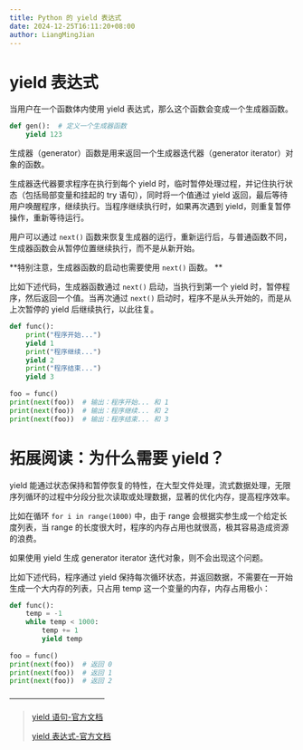 ```yaml
---
title: Python 的 yield 表达式
date: 2024-12-25T16:11:20+08:00
author: LiangMingJian
---
```


# yield 表达式

当用户在一个函数体内使用 yield 表达式，那么这个函数会变成一个生成器函数。

```python
def gen():  # 定义一个生成器函数
    yield 123
```

生成器（generator）函数是用来返回一个生成器迭代器（generator iterator）对象的函数。

生成器迭代器要求程序在执行到每个 yield 时，临时暂停处理过程，并记住执行状态（包括局部变量和挂起的 try 语句），同时将一个值通过 yield 返回，最后等待用户唤醒程序，继续执行。当程序继续执行时，如果再次遇到 yield，则重复暂停操作，重新等待运行。

用户可以通过 `next()` 函数来恢复生成器的运行，重新运行后，与普通函数不同，生成器函数会从暂停位置继续执行，而不是从新开始。

**特别注意，生成器函数的启动也需要使用 `next()` 函数。 **

比如下述代码，生成器函数通过 `next()` 启动，当执行到第一个 yield 时，暂停程序，然后返回一个值。当再次通过 `next()` 启动时，程序不是从头开始的，而是从上次暂停的 yield 后继续执行，以此往复。

```python
def func():  
    print("程序开始...")  
    yield 1  
    print("程序继续...")  
    yield 2  
    print("程序结束...")  
    yield 3  
  
foo = func()  
print(next(foo))  # 输出：程序开始... 和 1
print(next(foo))  # 输出：程序继续... 和 2
print(next(foo))  # 输出：程序结束... 和 3
```

# 拓展阅读：为什么需要 yield？

yield 能通过状态保持和暂停恢复的特性，在大型文件处理，流式数据处理，无限序列循环的过程中分段分批次读取或处理数据，显著的优化内存，提高程序效率。

比如在循环 `for i in range(1000)` 中，由于 range 会根据实参生成一个给定长度列表，当 range 的长度很大时，程序的内存占用也就很高，极其容易造成资源的浪费。

如果使用 yield 生成 generator iterator 迭代对象，则不会出现这个问题。

比如下述代码，程序通过 yield 保持每次循环状态，并返回数据，不需要在一开始生成一个大内存的列表，只占用 temp 这一个变量的内存，内存占用极小：

```python
def func():  
    temp = -1  
    while temp < 1000:  
        temp += 1  
        yield temp  
  
foo = func()  
print(next(foo))  # 返回 0
print(next(foo))  # 返回 1  
print(next(foo))  # 返回 2
```

————————————

> [ yield 语句-官方文档 ](https://docs.python.org/zh-cn/3.13/reference/simple_stmts.html#the-yield-statement)
> 
> [ yield 表达式-官方文档 ](https://docs.python.org/zh-cn/3.13/reference/expressions.html#yield-expressions)
